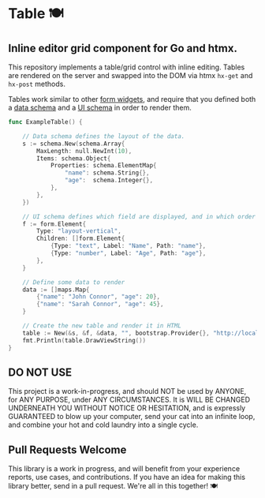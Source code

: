# Table 🍽

## Inline editor grid component for Go and htmx.

This repository implements a table/grid control with inline editing.  Tables are rendered on the server and swapped into the DOM via htmx `hx-get` and `hx-post` methods.

Tables work similar to other [form widgets](https://github.com/benpate/form), and require that you defined both a [data schema](https://github.com/benpate/rosetta/tree/main/schema) and a [UI schema](https://github.com/benpate/form) in order to render them.

```go
func ExampleTable() {

	// Data schema defines the layout of the data.
	s := schema.New(schema.Array{
		MaxLength: null.NewInt(10),
		Items: schema.Object{
			Properties: schema.ElementMap{
				"name": schema.String{},
				"age":  schema.Integer{},
			},
		},
	})

	// UI schema defines which field are displayed, and in which order
	f := form.Element{
		Type: "layout-vertical",
		Children: []form.Element{
			{Type: "text", Label: "Name", Path: "name"},
			{Type: "number", Label: "Age", Path: "age"},
		},
	}

	// Define some data to render
	data := []maps.Map{
		{"name": "John Connor", "age": 20},
		{"name": "Sarah Connor", "age": 45},
	}

	// Create the new table and render it in HTML
	table := New(&s, &f, &data, "", bootstrap.Provider{}, "http://localhost/update-form")
	fmt.Println(table.DrawViewString())
}
```

## DO NOT USE

This project is a work-in-progress, and should NOT be used by ANYONE, for ANY PURPOSE, under ANY CIRCUMSTANCES.  It is WILL BE CHANGED UNDERNEATH YOU WITHOUT NOTICE OR HESITATION, and is expressly GUARANTEED to blow up your computer, send your cat into an infinite loop, and combine your hot and cold laundry into a single cycle.

## Pull Requests Welcome

This library is a work in progress, and will benefit from your experience reports, use cases, and contributions.  If you have an idea for making this library better, send in a pull request.  We're all in this together! 🍽
